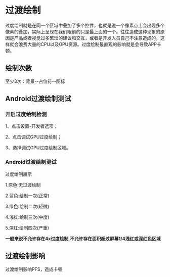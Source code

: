 # 过渡绘制

过度绘制就是在同一个区域中叠加了多个控件，也就是说一个像素点上会出现多个像素的叠加，实际上呈现在我们眼前的只是最上面的一个。往往造成这种现象的原因是产品或者视觉过多繁琐的建议和交互，或者是开发人员自己不注意造成的，这样就会浪费大量的CPU以及GPU资源。过度绘制最直观的影响就是会导致APP卡顿。

## 绘制次数

至少3次：背景--占位符--图标

## Android过渡绘制测试

### 开启过度绘制检测

1、点击设置-开发者选项；

2、点击调试GPU过度绘制；

3、选择调试GPU过度绘制区域。

### Android过渡绘制测试

过度绘制展示

1.原色:无过渡绘制

2.蓝色:绘制一次(正常)

3.绿色:绘制二次(轻微)

4.浅红:绘制三次(中度)

5.深红:绘制四次(严重)

**一般来说不允许存在4x过度绘制,不允许存在面积超过屏幕1/4浅红或深红色区域**

## 过渡绘制影响

过渡绘制影响PFS，造成卡顿
